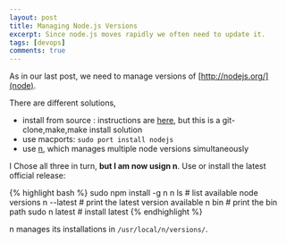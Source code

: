 ```yaml
---
layout: post
title: Managing Node.js Versions
excerpt: Since node.js moves rapidly we often need to update it.
tags: [devops]
comments: true
---
```


As in our last post, we need to manage versions of [http://nodejs.org/](node).

There are different solutions, 

*   install from source : instructions are [here](https://github.com/joyent/node/wiki/Installation), but this is a git-clone,make,make install solution
*   use macports: `sudo port install nodejs`
*   use [n](https://github.com/visionmedia/n#readme), which manages multiple node versions simultaneously

I Chose all three in turn, __but I am now usign n__.
Use or install the latest official release:

{% highlight bash %}
sudo npm install -g n
n ls             # list available node versions
n --latest       # print the latest version available
n bin <version>  # print the bin path
sudo n latest    # install latest
{% endhighlight %}
    
n manages its installations in `/usr/local/n/versions/`.